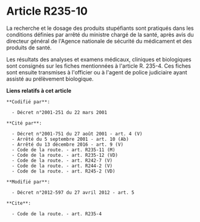 # Article R235-10

La recherche et le dosage des produits stupéfiants sont pratiqués dans les conditions définies par arrêté du ministre chargé
de la santé, après avis du directeur général de l'Agence nationale de sécurité du médicament et des produits de santé. 

Les résultats des analyses et examens médicaux, cliniques et biologiques sont consignés sur les fiches mentionnées à
l'article R. 235-4. Ces fiches sont ensuite transmises à l'officier ou à l'agent de police judiciaire ayant assisté au
prélèvement biologique.

**Liens relatifs à cet article**

	**Codifié par**:

	  - Décret n°2001-251 du 22 mars 2001

	**Cité par**:

	  - Décret n°2001-751 du 27 août 2001 - art. 4 (V)
	  - Arrêté du 5 septembre 2001 - art. 10 (Ab)
	  - Arrêté du 13 décembre 2016 - art. 9 (V)
	  - Code de la route. - art. R235-11 (M)
	  - Code de la route. - art. R235-12 (VD)
	  - Code de la route. - art. R242-7 (V)
	  - Code de la route. - art. R244-2 (V)
	  - Code de la route. - art. R245-2 (VD)

	**Modifié par**:

	  - Décret n°2012-597 du 27 avril 2012 - art. 5

	**Cite**:

	  - Code de la route. - art. R235-4
